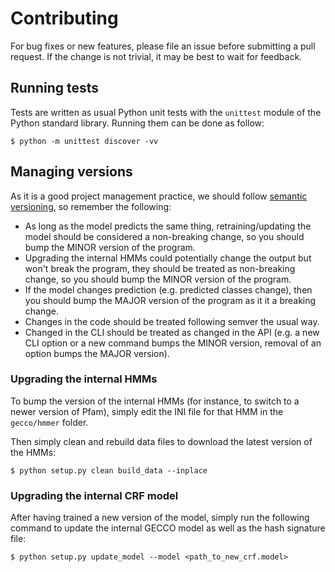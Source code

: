# Contributing

For bug fixes or new features, please file an issue before submitting a pull request.
If the change is not trivial, it may be best to wait for feedback.

## Running tests

Tests are written as usual Python unit tests with the `unittest` module of the
Python standard library. Running them can be done as follow:

```console
$ python -m unittest discover -vv
```


## Managing versions

As it is a good project management practice, we should follow
[semantic versioning](https://semver.org/), so remember the following:

* As long as the model predicts the same thing, retraining/updating the model
  should be considered a non-breaking change, so you should bump the MINOR
  version of the program.
* Upgrading the internal HMMs could potentially change the output but won't
  break the program, they should be treated as non-breaking change, so you
  should bump the MINOR version of the program.
* If the model changes prediction (e.g. predicted classes change), then you
  should bump the MAJOR version of the program as it it a breaking change.
* Changes in the code should be treated following semver the usual way.
* Changed in the CLI should be treated as changed in the API (e.g. a new
  CLI option or a new command bumps the MINOR version, removal of an option
  bumps the MAJOR version).


### Upgrading the internal HMMs

To bump the version of the internal HMMs (for instance, to switch to a newer
version of Pfam), simply edit the INI file for that HMM in the
``gecco/hmmer`` folder.

Then simply clean and rebuild data files to download the latest version of
the HMMs:

```console
$ python setup.py clean build_data --inplace
```


### Upgrading the internal CRF model

After having trained a new version of the model, simply run the following
command to update the internal GECCO model as well as the hash signature file:

```console
$ python setup.py update_model --model <path_to_new_crf.model>
```
